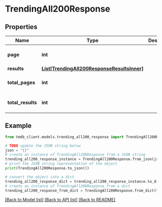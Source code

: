 # TrendingAll200Response


## Properties

Name | Type | Description | Notes
------------ | ------------- | ------------- | -------------
**page** | **int** |  | [optional] [default to 0]
**results** | [**List[TrendingAll200ResponseResultsInner]**](TrendingAll200ResponseResultsInner.md) |  | [optional] 
**total_pages** | **int** |  | [optional] [default to 0]
**total_results** | **int** |  | [optional] [default to 0]

## Example

```python
from tmdb_client.models.trending_all200_response import TrendingAll200Response

# TODO update the JSON string below
json = "{}"
# create an instance of TrendingAll200Response from a JSON string
trending_all200_response_instance = TrendingAll200Response.from_json(json)
# print the JSON string representation of the object
print(TrendingAll200Response.to_json())

# convert the object into a dict
trending_all200_response_dict = trending_all200_response_instance.to_dict()
# create an instance of TrendingAll200Response from a dict
trending_all200_response_from_dict = TrendingAll200Response.from_dict(trending_all200_response_dict)
```
[[Back to Model list]](../README.md#documentation-for-models) [[Back to API list]](../README.md#documentation-for-api-endpoints) [[Back to README]](../README.md)


